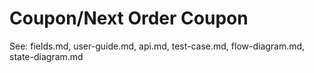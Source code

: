 # Coupon/Next Order Coupon

See: fields.md, user-guide.md, api.md, test-case.md, flow-diagram.md, state-diagram.md
